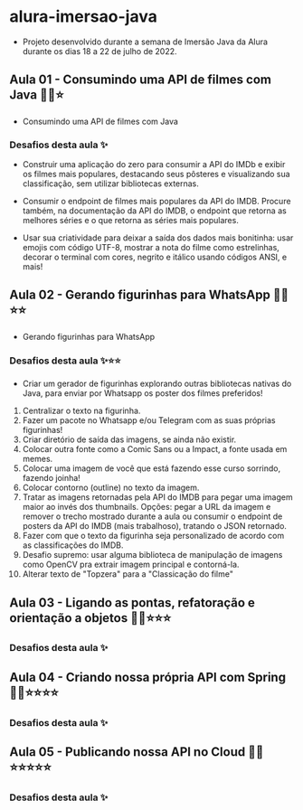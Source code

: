 # alura-imersao-java
- Projeto desenvolvido durante a semana de Imersão Java da Alura durante os dias 18 a 22 de julho de 2022.
 
## Aula 01 - Consumindo uma API de filmes com Java 👨‍💻⭐

- Consumindo uma API de filmes com Java

### Desafios desta aula ✨

- Construir uma aplicação do zero para consumir a API do IMDb e exibir os filmes mais populares, destacando seus pôsteres e visualizando sua classificação, sem utilizar bibliotecas externas.

- Consumir o endpoint de filmes mais populares da API do IMDB. Procure também, na documentação da API do IMDB, o endpoint que retorna as melhores séries e o que retorna as séries mais populares.

- Usar sua criatividade para deixar a saída dos dados mais bonitinha: usar emojis com código UTF-8, mostrar a nota do filme como estrelinhas, decorar o terminal com cores, negrito e itálico usando códigos ANSI, e mais! 

## Aula 02 - Gerando figurinhas para WhatsApp 👨‍💻⭐⭐

- Gerando figurinhas para WhatsApp

### Desafios desta aula ✨⭐⭐

- Criar um gerador de figurinhas explorando outras bibliotecas nativas do Java, para enviar por Whatsapp os poster dos filmes preferidos!

1. Centralizar o texto na figurinha.
2. Fazer um pacote no Whatsapp e/ou Telegram com as suas próprias figurinhas!
3. Criar diretório de saída das imagens, se ainda não existir.
4. Colocar outra fonte como a Comic Sans ou a Impact, a fonte usada em memes.
5. Colocar uma imagem de você que está fazendo esse curso sorrindo, fazendo joinha!
6. Colocar contorno (outline) no texto da imagem.
7. Tratar as imagens retornadas pela API do IMDB para pegar uma imagem maior ao invés dos thumbnails. Opções: pegar a URL da imagem e remover o trecho mostrado durante a aula ou consumir o endpoint de posters da API do IMDB (mais trabalhoso), tratando o JSON retornado.
8. Fazer com que o texto da figurinha seja personalizado de acordo com as classificações do IMDB.
9. Desafio supremo: usar alguma biblioteca de manipulação de imagens como OpenCV pra extrair imagem principal e contorná-la.
10. Alterar texto de "Topzera" para a "Classicação do filme"


## Aula 03 - Ligando as pontas, refatoração e orientação a objetos 👨‍💻⭐⭐⭐
### Desafios desta aula ✨


## Aula 04 - Criando nossa própria API com Spring 👨‍💻⭐⭐⭐⭐
### Desafios desta aula ✨



## Aula 05 - Publicando nossa API no Cloud 👨‍💻⭐⭐⭐⭐⭐
### Desafios desta aula ✨
